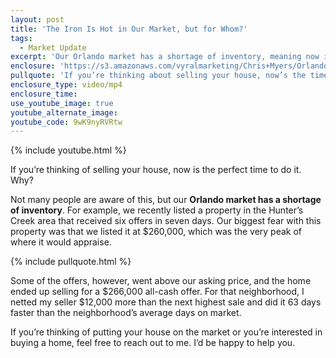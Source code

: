```yaml
---
layout: post
title: 'The Iron Is Hot in Our Market, but for Whom?'
tags:
  - Market Update
excerpt: 'Our Orlando market has a shortage of inventory, meaning now is the time to make your move if you’re a seller.'
enclosure: 'https://s3.amazonaws.com/vyralmarketing/Chris+Myers/Orlando+Property+Group+Market+Update+(2).mp4'
pullquote: 'If you’re thinking about selling your house, now’s the time to do it.'
enclosure_type: video/mp4
enclosure_time:
use_youtube_image: true
youtube_alternate_image:
youtube_code: 9wK9nyRVRtw
---
```



{% include youtube.html %}

If you’re thinking of selling your house, now is the perfect time to do it. Why?

Not many people are aware of this, but our **Orlando market has a shortage of inventory**. For example, we recently listed a property in the Hunter’s Creek area that received six offers in seven days. Our biggest fear with this property was that we listed it at $260,000, which was the very peak of where it would appraise.&nbsp;

{% include pullquote.html %}

Some of the offers, however, went above our asking price, and the home ended up selling for a $266,000 all-cash offer. For that neighborhood, I netted my seller $12,000 more than the next highest sale and did it 63 days faster than the neighborhood’s average days on market.&nbsp;

If you’re thinking of putting your house on the market or you’re interested in buying a home, feel free to reach out to me. I’d be happy to help you.&nbsp;